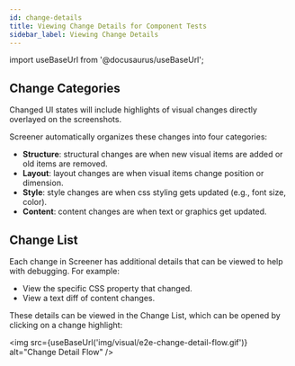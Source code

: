 ```yaml
---
id: change-details
title: Viewing Change Details for Component Tests
sidebar_label: Viewing Change Details
---
```


import useBaseUrl from '@docusaurus/useBaseUrl';

## Change Categories

Changed UI states will include highlights of visual changes directly overlayed on the screenshots.

Screener automatically organizes these changes into four categories:

* **Structure**: structural changes are when new visual items are added or old items are removed.
* **Layout**: layout changes are when visual items change position or dimension.
* **Style**: style changes are when css styling gets updated (e.g., font size, color).
* **Content**: content changes are when text or graphics get updated.

## Change List

Each change in Screener has additional details that can be viewed to help with debugging. For example:

* View the specific CSS property that changed.
* View a text diff of content changes.

These details can be viewed in the Change List, which can be opened by clicking on a change highlight:

<img src={useBaseUrl('img/visual/e2e-change-detail-flow.gif')} alt="Change Detail Flow" />
